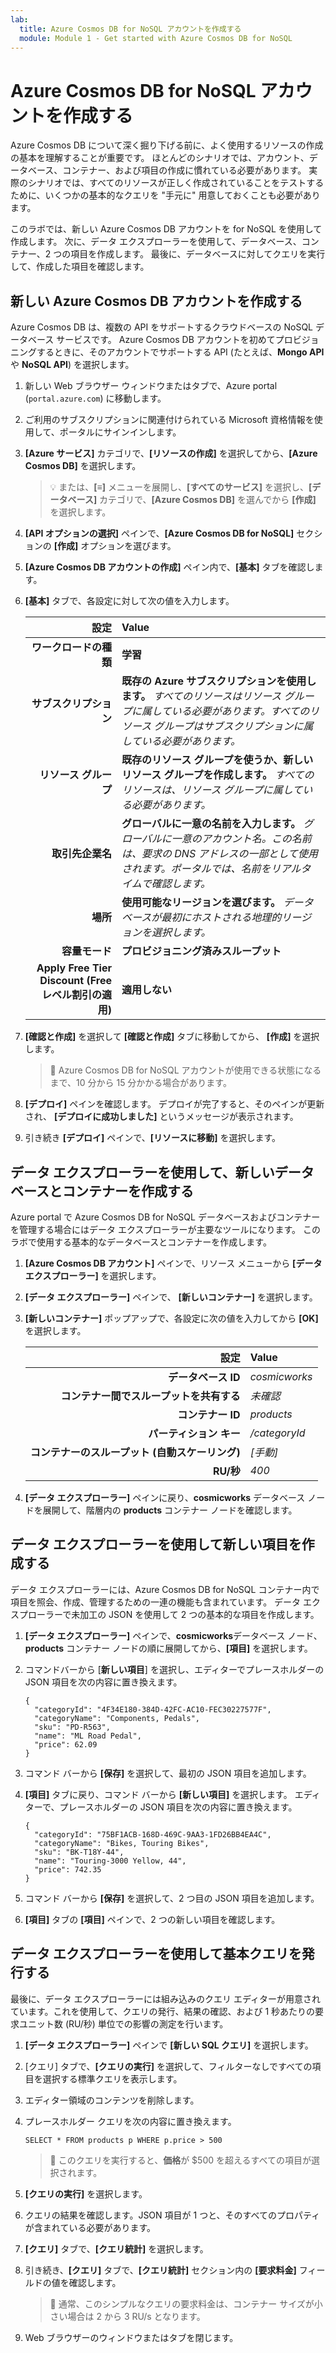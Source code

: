 ```yaml
---
lab:
  title: Azure Cosmos DB for NoSQL アカウントを作成する
  module: Module 1 - Get started with Azure Cosmos DB for NoSQL
---
```


# Azure Cosmos DB for NoSQL アカウントを作成する

Azure Cosmos DB について深く掘り下げる前に、よく使用するリソースの作成の基本を理解することが重要です。 ほとんどのシナリオでは、アカウント、データベース、コンテナー、および項目の作成に慣れている必要があります。 実際のシナリオでは、すべてのリソースが正しく作成されていることをテストするために、いくつかの基本的なクエリを "手元に" 用意しておくことも必要があります。

このラボでは、新しい Azure Cosmos DB アカウントを for NoSQL を使用して作成します。 次に、データ エクスプローラーを使用して、データベース、コンテナー、2 つの項目を作成します。 最後に、データベースに対してクエリを実行して、作成した項目を確認します。

## 新しい Azure Cosmos DB アカウントを作成する

Azure Cosmos DB は、複数の API をサポートするクラウドベースの NoSQL データベース サービスです。 Azure Cosmos DB アカウントを初めてプロビジョニングするときに、そのアカウントでサポートする API (たとえば、**Mongo API** や **NoSQL API**) を選択します。

1. 新しい Web ブラウザー ウィンドウまたはタブで、Azure portal (``portal.azure.com``) に移動します。

1. ご利用のサブスクリプションに関連付けられている Microsoft 資格情報を使用して、ポータルにサインインします。

1. **[Azure サービス]** カテゴリで、**[リソースの作成]** を選択してから、**[Azure Cosmos DB]** を選択します。

    > &#128161; または、**[&#8801;]** メニューを展開し、**[すべてのサービス]** を選択し、**[データベース]** カテゴリで、**[Azure Cosmos DB]** を選んでから **[作成]** を選択します。

1. **[API オプションの選択]** ペインで、**[Azure Cosmos DB for NoSQL]** セクションの **[作成]** オプションを選びます。

1. **[Azure Cosmos DB アカウントの作成]** ペイン内で、**[基本]** タブを確認します。

1. **[基本]** タブで、各設定に対して次の値を入力します。

    | **設定** | **Value** |
    | --: | :-- |
    | **ワークロードの種類** | **学習** |
    | **サブスクリプション** | **既存の Azure サブスクリプションを使用します。** *すべてのリソースはリソース グループに属している必要があります。すべてのリソース グループはサブスクリプションに属している必要があります。* |
    | **リソース グループ** | **既存のリソース グループを使うか、新しいリソース グループを作成します。** *すべてのリソースは、リソース グループに属している必要があります。* |
    | **取引先企業名** | **グローバルに一意の名前を入力します。** *グローバルに一意のアカウント名。この名前は、要求の DNS アドレスの一部として使用されます。ポータルでは、名前をリアルタイムで確認します。* |
    | **場所** | **使用可能なリージョンを選びます。** *データベースが最初にホストされる地理的リージョンを選択します。* |
    | **容量モード** | **プロビジョニング済みスループット** |
    | **Apply Free Tier Discount (Free レベル割引の適用)** | **適用しない** |

1. **[確認と作成]** を選択して **[確認と作成]** タブに移動してから、 **[作成]** を選択します。

    > &#128221; Azure Cosmos DB for NoSQL アカウントが使用できる状態になるまで、10 分から 15 分かかる場合があります。

1. **[デプロイ]** ペインを確認します。 デプロイが完了すると、そのペインが更新され、 **[デプロイに成功しました]** というメッセージが表示されます。

1. 引き続き **[デプロイ]** ペインで、**[リソースに移動]** を選択します。

## データ エクスプローラーを使用して、新しいデータベースとコンテナーを作成する

Azure portal で Azure Cosmos DB for NoSQL データベースおよびコンテナーを管理する場合にはデータ エクスプローラーが主要なツールになります。 このラボで使用する基本的なデータベースとコンテナーを作成します。

1. **[Azure Cosmos DB アカウント]** ペインで、リソース メニューから **[データ エクスプローラー]** を選択します。

1. **[データ エクスプローラー]** ペインで、 **[新しいコンテナー]** を選択します。

1. **[新しいコンテナー]** ポップアップで、各設定に次の値を入力してから **[OK]** を選択します。

    | **設定** | **Value** |
    | --: | :-- |
    | **データベース ID** | *cosmicworks* |
    | **コンテナー間でスループットを共有する** | *未確認* |
    | **コンテナー ID** | *products* |
    | **パーティション キー** | */categoryId* |
    | **コンテナーのスループット (自動スケーリング)** | *[手動]* |
    | **RU/秒** | *400* |

1. **[データ エクスプローラー]** ペインに戻り、**cosmicworks** データベース ノードを展開して、階層内の **products** コンテナー ノードを確認します。

## データ エクスプローラーを使用して新しい項目を作成する

データ エクスプローラーには、Azure Cosmos DB for NoSQL コンテナー内で項目を照会、作成、管理するための一連の機能も含まれています。 データ エクスプローラーで未加工の JSON を使用して 2 つの基本的な項目を作成します。

1. **[データ エクスプローラー]** ペインで、**cosmicworks**データベース ノード、**products** コンテナー ノードの順に展開してから、**[項目]** を選択します。

1. コマンドバーから [**新しい項目**] を選択し、エディターでプレースホルダーの JSON 項目を次の内容に置き換えます。

    ```
    {
      "categoryId": "4F34E180-384D-42FC-AC10-FEC30227577F",
      "categoryName": "Components, Pedals",
      "sku": "PD-R563",
      "name": "ML Road Pedal",
      "price": 62.09
    }
    ```

1. コマンド バーから **[保存]** を選択して、最初の JSON 項目を追加します。

1. **[項目]** タブに戻り、コマンド バーから **[新しい項目]** を選択します。 エディターで、プレースホルダーの JSON 項目を次の内容に置き換えます。

    ```
    {
      "categoryId": "75BF1ACB-168D-469C-9AA3-1FD26BB4EA4C",
      "categoryName": "Bikes, Touring Bikes",
      "sku": "BK-T18Y-44",
      "name": "Touring-3000 Yellow, 44",
      "price": 742.35
    }
    ```

1. コマンド バーから **[保存]** を選択して、2 つ目の JSON 項目を追加します。

1. **[項目]** タブの **[項目]** ペインで、2 つの新しい項目を確認します。

## データ エクスプローラーを使用して基本クエリを発行する

最後に、データ エクスプローラーには組み込みのクエリ エディターが用意されています。これを使用して、クエリの発行、結果の確認、および 1 秒あたりの要求ユニット数 (RU/秒) 単位での影響の測定を行います。

1. **[データ エクスプローラー]** ペインで **[新しい SQL クエリ]** を選択します。

1. [クエリ] タブで、**[クエリの実行]** を選択して、フィルターなしですべての項目を選択する標準クエリを表示します。

1. エディター領域のコンテンツを削除します。

1. プレースホルダー クエリを次の内容に置き換えます。

    ```
    SELECT * FROM products p WHERE p.price > 500
    ```

    > &#128221; このクエリを実行すると、**価格**が $500 を超えるすべての項目が選択されます。

1. **[クエリの実行]** を選択します。

1. クエリの結果を確認します。JSON 項目が 1 つと、そのすべてのプロパティが含まれている必要があります。

1. **[クエリ]** タブで、**[クエリ統計]** を選択します。

1. 引き続き、**[クエリ]** タブで、**[クエリ統計]** セクション内の **[要求料金]** フィールドの値を確認します。

    > &#128221; 通常、このシンプルなクエリの要求料金は、コンテナー サイズが小さい場合は 2 から 3 RU/s となります。

1. Web ブラウザーのウィンドウまたはタブを閉じます。
